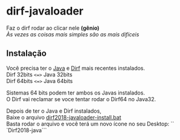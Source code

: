 # dirf-javaloader
Faz o dirf rodar ao clicar nele **(gênio)**  
*Às vezes as coisas mais simples são as mais difíceis* 

## Instalação
Você precisa ter o [Java](java.com/download) e [Dirf](http://idg.receita.fazenda.gov.br/orientacao/tributaria/declaracoes-e-demonstrativos/dirf-declaracao-do-imposto-de-renda-retido-na-fonte/tabelas-pgds/programa-gerador-da-declaracao-dirf-2018) mais recentes instalados.  
Dirf 32bits `<=>` Java 32bits  
Dirf 64bits `<=>` Java 64bits

Sistemas 64 bits podem ter ambos os Javas instalados.  
O Dirf vai reclamar se voce tentar rodar o Dirf64 no Java32.  

Depois de ter o Java e Dirf instalados,  
Baixe o arquivo [dirf2018-javaloader-install.bat](https://raw.githubusercontent.com/tavinus/dirf-javaloader/master/dirf2018-javaloader-install.bat)  
Basta rodar o arquivo e você terá um novo ícone no seu Desktop:
`` `Dirf2018-java```
